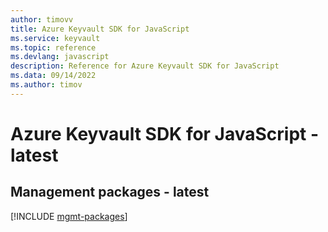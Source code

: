 ```yaml
---
author: timovv
title: Azure Keyvault SDK for JavaScript
ms.service: keyvault
ms.topic: reference
ms.devlang: javascript
description: Reference for Azure Keyvault SDK for JavaScript
ms.data: 09/14/2022
ms.author: timov
---
```

# Azure Keyvault SDK for JavaScript - latest

## Management packages - latest
[!INCLUDE [mgmt-packages](keyvault-mgmt-index.md)]